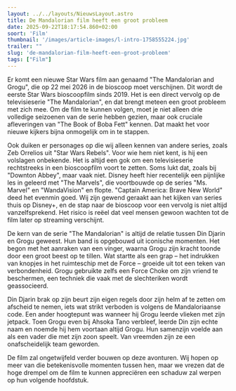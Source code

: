 ```yaml
---
layout: ../../layouts/NieuwsLayout.astro
title: De Mandalorian film heeft een groot probleem
date: 2025-09-22T18:17:54.860+02:00
soort: 'Film'
thumbnail: '/images/article-images/l-intro-1758555224.jpg'
trailer: ""
slug: 'de-mandalorian-film-heeft-een-groot-probleem'
tags: ["Film"]
---
```


Er komt een nieuwe Star Wars film aan genaamd "The Mandalorian and Grogu", die
op 22 mei 2026 in de bioscoop moet verschijnen. Dit wordt de eerste Star Wars
bioscoopfilm sinds 2019. Het is een direct vervolg op de televisieserie "The
Mandalorian", en dat brengt meteen een groot probleem met zich mee. Om de film
te kunnen volgen, moet je niet alleen drie volledige seizoenen van de serie
hebben gezien, maar ook cruciale afleveringen van "The Book of Boba Fett"
kennen. Dat maakt het voor nieuwe kijkers bijna onmogelijk om in te stappen.

Ook duiken er personages op die wij alleen kennen van andere series, zoals Zeb
Orrelios uit "Star Wars Rebels". Voor wie hem niet kent, is hij een volslagen
onbekende. Het is altijd een gok om een televisieserie rechtstreeks in een
bioscoopfilm voort te zetten. Soms lukt dat, zoals bij "Downton Abbey", maar
vaak niet. Disney heeft hier recentelijk een pijnlijke les in geleerd met "The
Marvels", die voortbouwde op de series "Ms. Marvel" en "WandaVision" en flopte.
"Captain America: Brave New World" deed het evenmin goed. Wij zijn gewend
geraakt aan het kijken van series thuis op Disney+, en de stap naar de bioscoop
voor een vervolg is niet altijd vanzelfsprekend. Het risico is reëel dat veel
mensen gewoon wachten tot de film later op streaming verschijnt.

De kern van de serie "The Mandalorian" is altijd de relatie tussen Din Djarin en
Grogu geweest. Hun band is opgebouwd uit iconische momenten. Het begon met het
aanraken van een vinger, waarna Grogu zijn kracht toonde door een groot beest op
te tillen. Wat startte als een grap – het indrukken van knopjes in het
ruimteschip met de Force – groeide uit tot een teken van verbondenheid. Grogu
gebruikte zelfs een Force Choke om zijn vriend te beschermen, een techniek die
vaak met de slechteriken wordt geassocieerd.

Din Djarin brak op zijn beurt zijn eigen regels door zijn helm af te zetten om
afscheid te nemen, iets wat strikt verboden is volgens de Mandaloriaanse code.
Een ander hoogtepunt was wanneer hij Grogu leerde vlieken met zijn jetpack. Toen
Grogu even bij Ahsoka Tano verbleef, leerde Din zijn echte naam en noemde hij
hem voortaan altijd Grogu. Hun samenzijn voelde aan als een vader die met zijn
zoon speelt. Van vreemden zijn ze een onafscheidelijk team geworden.

De film zal ongetwijfeld verder bouwen op deze avonturen. Wij hopen op meer van
die betekenisvolle momenten tussen hen, maar we vrezen dat de hoge drempel om de
film te kunnen appreciëren een schaduw zal werpen op hun volgende hoofdstuk.